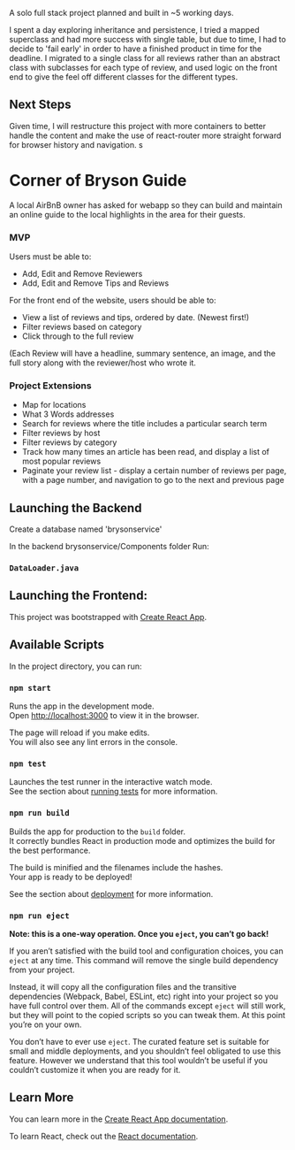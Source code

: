 A solo full stack project planned and built in ~5 working days.

I spent a day exploring inheritance and persistence, I tried a mapped superclass and had more success with single table, but due to time, I had to decide to 'fail early' in order to have a finished product in time for the deadline.  I migrated to a single class for all reviews rather than an abstract class with subclasses for each type of review, and used logic on the front end to give the feel off different classes for the different types.

## Next Steps

Given time, I will restructure this project with more containers to better handle the content and make the use of react-router more straight forward for browser history and navigation.
s

# Corner of Bryson Guide

A local AirBnB owner has asked for webapp so they can build and maintain an online guide to the local highlights in the area for their guests.

### MVP
Users must be able to:

* Add, Edit and Remove Reviewers
* Add, Edit and Remove Tips and Reviews

For the front end of the website, users should be able to:

* View a list of reviews and tips, ordered by date. (Newest first!)
* Filter reviews based on category
* Click through to the full review

(Each Review will have a headline, summary sentence, an image, and the full story along with the reviewer/host who wrote it.

### Project Extensions
* Map for locations
* What 3 Words addresses
* Search for reviews where the title includes a particular search term
* Filter reviews by host
* Filter reviews by category
* Track how many times an article has been read, and display a list of most popular reviews
* Paginate your review list - display a certain number of reviews per page, with a page number, and navigation to go to the next and previous page

## Launching the Backend

Create a database named 'brysonservice'

In the backend brysonservice/Components folder Run:

### `DataLoader.java`

## Launching the Frontend:
This project was bootstrapped with [Create React App](https://github.com/facebook/create-react-app).

## Available Scripts

In the project directory, you can run:

### `npm start`

Runs the app in the development mode.<br>
Open [http://localhost:3000](http://localhost:3000) to view it in the browser.

The page will reload if you make edits.<br>
You will also see any lint errors in the console.

### `npm test`

Launches the test runner in the interactive watch mode.<br>
See the section about [running tests](https://facebook.github.io/create-react-app/docs/running-tests) for more information.

### `npm run build`

Builds the app for production to the `build` folder.<br>
It correctly bundles React in production mode and optimizes the build for the best performance.

The build is minified and the filenames include the hashes.<br>
Your app is ready to be deployed!

See the section about [deployment](https://facebook.github.io/create-react-app/docs/deployment) for more information.

### `npm run eject`

**Note: this is a one-way operation. Once you `eject`, you can’t go back!**

If you aren’t satisfied with the build tool and configuration choices, you can `eject` at any time. This command will remove the single build dependency from your project.

Instead, it will copy all the configuration files and the transitive dependencies (Webpack, Babel, ESLint, etc) right into your project so you have full control over them. All of the commands except `eject` will still work, but they will point to the copied scripts so you can tweak them. At this point you’re on your own.

You don’t have to ever use `eject`. The curated feature set is suitable for small and middle deployments, and you shouldn’t feel obligated to use this feature. However we understand that this tool wouldn’t be useful if you couldn’t customize it when you are ready for it.

## Learn More

You can learn more in the [Create React App documentation](https://facebook.github.io/create-react-app/docs/getting-started).

To learn React, check out the [React documentation](https://reactjs.org/).
